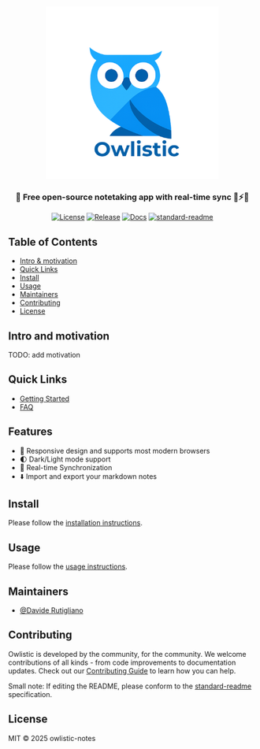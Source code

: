 <div align="center">

  <img src="src/frontend/assets/logo/owlistic-w-text.png" width="350px" />
  <h3>🦉 Free open-source notetaking app with real-time sync 🔄⚡️🚀 </h3>

  [![License](https://img.shields.io/badge/license-MIT-blue.svg?style=flat-square)](LICENSE.md)
  [![Release](https://img.shields.io/github/release/owlistic-notes/owlistic?style=flat-square)](https://github.com/owlistic-notes/owlistic/releases/latest)
  [![Docs](https://img.shields.io/badge/docs-online-blue.svg?style=flat-square)](https://owlistic-notes.github.io/owlistic/docs/category/getting-started)
  [![standard-readme](https://img.shields.io/badge/standard--readme-OK-green.svg?style=flat-square)](https://github.com/RichardLitt/standard-readme)
  
</div>

## Table of Contents

- [Intro & motivation](#intro-and-motivation)
- [Quick Links](#quick-links)
- [Install](#install)
- [Usage](#usage)
- [Maintainers](#maintainers)
- [Contributing](#contributing)
- [License](#license)

## Intro and motivation

TODO: add motivation

## Quick Links

- [Getting Started](https://owlistic-notes.github.io/owlistic/docs/category/getting-started)
- [FAQ](https://owlistic-notes.github.io/owlistic/docs/troubleshooting/faq)
<!--
- [Api Reference](https://owlistic-notes.github.io/owlistic/docs/category/api-reference)
-->

## Features

- 📱 Responsive design and supports most modern browsers
- 🌓 Dark/Light mode support
- 🔄 Real-time Synchronization
- ⬇️ Import and export your markdown notes


## Install

Please follow the [installation instructions](https://owlistic-notes.github.io/owlistic/docs/getting-started/installation).

## Usage

Please follow the [usage instructions](https://owlistic-notes.github.io/owlistic/docs/category/usage).

## Maintainers

- [@Davide Rutigliano](https://github.com/DavideRutigliano)

## Contributing

Owlistic is developed by the community, for the community. We welcome contributions of all kinds - from code improvements to documentation updates. Check out our [Contributing Guide](https://owlistic-notes.github.io/owlistic/docs/category/contributing) to learn how you can help.

Small note: If editing the README, please conform to the
[standard-readme](https://github.com/RichardLitt/standard-readme) specification.

## License

MIT © 2025 owlistic-notes
